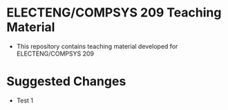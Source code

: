 # ELECTENG/COMPSYS 209 Teaching Material

- This repository contains teaching material developed for ELECTENG/COMPSYS 209


# Suggested Changes
- Test 1
